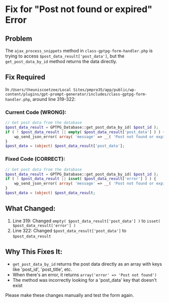 # Fix for "Post not found or expired" Error

## Problem
The `ajax_process_snippets` method in `class-gptpg-form-handler.php` is trying to access `$post_data_result['post_data']`, but the `get_post_data_by_id` method returns the data directly.

## Fix Required
In `/Users/theuniscoetzee/Local Sites/pmpro35/app/public/wp-content/plugins/gpt-prompt-generator/includes/class-gptpg-form-handler.php`, around line 319-322:

### Current Code (WRONG):
```php
// Get post data from the database
$post_data_result = GPTPG_Database::get_post_data_by_id( $post_id );
if ( ! $post_data_result || empty( $post_data_result['post_data'] ) ) {
    wp_send_json_error( array( 'message' => __( 'Post not found or expired.', 'gpt-prompt-generator' ) ) );
}
$post_data = (object) $post_data_result['post_data'];
```

### Fixed Code (CORRECT):
```php
// Get post data from the database
$post_data_result = GPTPG_Database::get_post_data_by_id( $post_id );
if ( ! $post_data_result || isset( $post_data_result['error'] ) ) {
    wp_send_json_error( array( 'message' => __( 'Post not found or expired.', 'gpt-prompt-generator' ) ) );
}
$post_data = (object) $post_data_result;
```

## What Changed:
1. Line 319: Changed `empty( $post_data_result['post_data'] )` to `isset( $post_data_result['error'] )`
2. Line 322: Changed `$post_data_result['post_data']` to `$post_data_result`

## Why This Fixes It:
- `get_post_data_by_id` returns the post data directly as an array with keys like 'post_id', 'post_title', etc.
- When there's an error, it returns `array('error' => 'Post not found')`
- The method was incorrectly looking for a 'post_data' key that doesn't exist

Please make these changes manually and test the form again.
